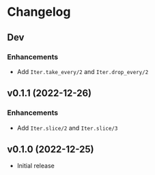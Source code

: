 # Changelog

## Dev

### Enhancements

- Add `Iter.take_every/2` and `Iter.drop_every/2`

## v0.1.1 (2022-12-26)

### Enhancements

- Add `Iter.slice/2` and `Iter.slice/3`

## v0.1.0 (2022-12-25)

- Initial release
